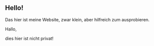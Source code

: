 ## Hello!

Das hier ist meine Website, zwar klein, aber hilfreich zum ausprobieren.

Hallo,

dies hier ist nicht privat!
